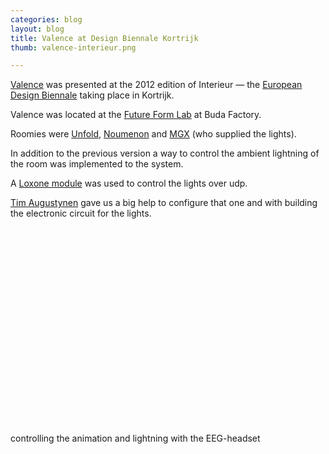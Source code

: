 ```yaml
---
categories: blog
layout: blog
title: Valence at Design Biennale Kortrijk
thumb: valence-interieur.png

---
```


[Valence](http://organisms.be/index.php/valence) was presented at the 2012 edition of Interieur — the [European Design Biennale](http://www.interieur.be/) taking place in Kortrijk.

Valence was located at the [Future Form Lab](http://www.interieur.be/programme/future-form-lab) at Buda Factory. 

Roomies were [Unfold](http://unfold.be/pages/projects), [Noumenon](http://www.noumenon.eu/) and [MGX](http://www.mgxbymaterialise.com/) (who supplied the lights).

In addition to the previous version a way to control the ambient lightning of the room was implemented to the system. 

A [Loxone module](http://www.loxone.com/) was used to control the lights over udp. 

[Tim Augustynen](http://www.rockstarrecordings.be/) gave us a big help to configure that one and with building the electronic circuit for the lights.

<object width="560" height="315"><param name="movie" value="http://www.youtube.com/v/d6Brl0ysRKo?version=3&amp;hl=en_US"></param><param name="allowFullScreen" value="true"></param><param name="allowscriptaccess" value="always"></param><embed src="http://www.youtube.com/v/d6Brl0ysRKo?version=3&amp;hl=en_US" type="application/x-shockwave-flash" width="560" height="315" allowscriptaccess="always" allowfullscreen="true"></embed></object>

controlling the animation and lightning with the EEG-headset
